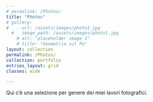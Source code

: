 ```yaml
---
# permalink: /Photos/
title: "Photos"
# gallery:
#   - url: /assets/images/photo1.jpg
  #   image_path: /assets/images/photo1.jpg
    # alt: "placeholder image 1"
    # title: "Geometria sul Po"
layout: collection
permalink: /Photos/
collection: portfolio
entries_layout: grid
classes: wide

---
```


Qui c’è una selezione per genere dei miei lavori fotografici.
